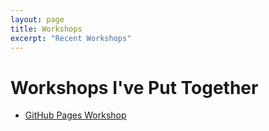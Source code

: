 ```yaml
---
layout: page
title: Workshops
excerpt: "Recent Workshops"
---
```


# Workshops I've Put Together

- [GitHub Pages Workshop](https://github.com/BioData-Club/githubPagesTutorial)
